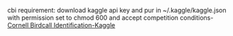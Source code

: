 cbi requirement: download kaggle api key and pur in ~/.kaggle/kaggle.json with permission set to chmod 600 and accept competition conditions- [Cornell Birdcall Identification-Kaggle](https://www.kaggle.com/competitions/birdsong-recognition)
